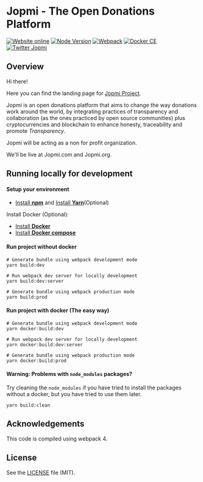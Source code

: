 # Jopmi - The Open Donations Platform

[![Website online](https://img.shields.io/badge/website-online-brightgreen.svg)](https://jopmi.org/)
[![Node Version](https://img.shields.io/badge/node-%3E%3D6.11.5-brightgreen.svg)](https://nodejs.org/en/)
[![Webpack](https://img.shields.io/badge/webpack-%3E%3D4.16.5-blue.svg)](https://www.npmjs.com/package/webpack)
[![Docker CE](https://img.shields.io/badge/docker-estable--18.09-lightgrey.svg)](https://docs.docker.com/install/#supported-platforms)
[![Twitter Jopmi](https://img.shields.io/twitter/url/http/shields.io.svg?style=social)](https://twitter.com/wearejopmi)

## Overview

Hi there!

Here you can find the landing page for [Jopmi Project](https://github.com/RockaLabs/jopmi).

Jopmi is an open donations platform that aims to change the way donations work around the world, by integrating practices of transparency and collaboration (as the ones practiced by open source communities) plus cryptocurrencies and blockchain to enhance honesty, traceability and promote *Transparency*.

Jopmi will be acting as a non for profit organization.

We'll be live at Jopmi.com and Jopmi.org.


## Running locally for development

#### Setup your environment

* [Install **npm**](https://www.npmjs.com/get-npm) and [Install **Yarn**](https://yarnpkg.com/en/docs/install#debian-stable)(Optional)

Install Docker (Optional):

* [Install **Docker**](https://docs.docker.com/install/#supported-platforms)
* [Install **Docker compose**](https://docs.docker.com/compose/install/)


#### Run project without docker

```
# Generate bundle using webpack development mode
yarn build:dev

# Run webpack dev server for locally development
yarn build:dev:server

# Generate bundle using webpack production mode
yarn build:prod
```

#### Run project with docker (The easy way)

```
# Generate bundle using webpack development mode
yarn docker:build:dev

# Run webpack dev server for locally development
yarn docker:build:dev:server

# Generate bundle using webpack production mode
yarn docker:build:prod
```

#### **Warning:** Problems with `node_modules` packages?

Try cleaning the `node_modules` if you have tried to install the packages without a docker, but you have tried to use them later.
```
yarn build:clean
```


## Acknowledgements

This code is compiled using webpack 4.

## License

See the [LICENSE](LICENSE) file (MIT).